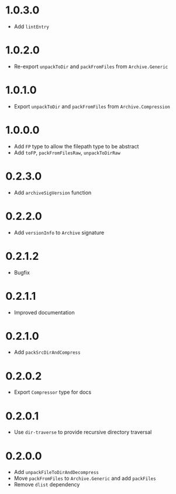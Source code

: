 # 1.0.3.0

  * Add `lintEntry`

# 1.0.2.0

  * Re-export `unpackToDir` and `packFromFiles` from `Archive.Generic`

# 1.0.1.0

  * Export `unpackToDir` and `packFromFiles` from `Archive.Compression`

# 1.0.0.0

  * Add `FP` type to allow the filepath type to be abstract
  * Add `toFP`, `packFromFilesRaw`, `unpackToDirRaw`

# 0.2.3.0

  * Add `archiveSigVersion` function

# 0.2.2.0

  * Add `versionInfo` to `Archive` signature

# 0.2.1.2

  * Bugfix

# 0.2.1.1

  * Improved documentation

# 0.2.1.0

  * Add `packSrcDirAndCompress`

# 0.2.0.2

  * Export `Compressor` type for docs

# 0.2.0.1

  * Use `dir-traverse` to provide recursive directory traversal

# 0.2.0.0

  * Add `unpackFileToDirAndDecompress`
  * Move `packFromFiles` to `Archive.Generic` and add `packFiles`
  * Remove `dlist` dependency
